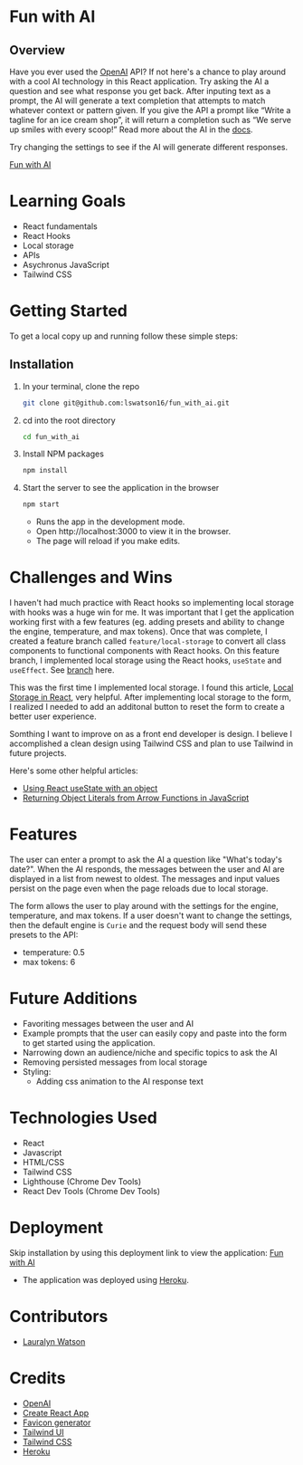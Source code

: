 # Fun with AI

## Overview

Have you ever used the [OpenAI](https://beta.openai.com/overview) API? If not here's a chance to play around with a cool AI technology in this React application. Try asking the AI a question and see what response you get back. After inputing text as a prompt, the AI will generate a text completion that attempts to match whatever context or pattern given. If you give the API a prompt like “Write a tagline for an ice cream shop”, it will return a completion such as “We serve up smiles with every scoop!” Read more about the AI in the [docs](https://beta.openai.com/docs/guides/completion/introduction).

Try changing the settings to see if the AI will generate different responses.

[Fun with AI](https://shopify-fun-ai.herokuapp.com/)

# Learning Goals
- React fundamentals
- React Hooks
- Local storage
- APIs
- Asychronus JavaScript
- Tailwind CSS

# Getting Started
To get a local copy up and running follow these simple steps:

## Installation

1. In your terminal, clone the repo
   ```sh
   git clone git@github.com:lswatson16/fun_with_ai.git
   ```
2. cd into the root directory
    ```sh
   cd fun_with_ai
   ```
3. Install NPM packages
   ```sh
   npm install
   ```
4. Start the server to see the application in the browser
   ```sh
   npm start
   ``` 
   - Runs the app in the development mode.
   - Open http://localhost:3000 to view it in the browser.
   - The page will reload if you make edits.

# Challenges and Wins
I haven't had much practice with React hooks so implementing local storage with hooks was a huge win for me. It was important that I get the application working first with a few features (eg. adding presets and ability to change the engine, temperature, and max tokens). Once that was complete, I created a feature branch called `feature/local-storage` to convert all class components to functional components with React hooks. On this feature branch, I implemented local storage using the React hooks, `useState` and `useEffect`. See [branch](https://github.com/lswatson16/fun_with_ai/tree/feature/local-storage) here.

This was the first time I implemented local storage. I found this article, [Local Storage in React](https://www.robinwieruch.de/local-storage-react/), very helpful. After implementing local storage to the form, I realized I needed to add an additonal button to reset the form to create a better user experience.

Somthing I want to improve on as a front end developer is design. I believe I accomplished a clean design using Tailwind CSS and plan to use Tailwind in future projects.

Here's some other helpful articles:
- [Using React useState with an object](https://blog.logrocket.com/using-react-usestate-object/)
- [Returning Object Literals from Arrow Functions in JavaScript](https://mariusschulz.com/blog/returning-object-literals-from-arrow-functions-in-javascript)

# Features

The user can enter a prompt to ask the AI a question like "What's today's date?". When the AI responds, the messages between the user and AI are displayed in a list from newest to oldest. The messages and input values persist on the page even when the page reloads due to local storage.

The form allows the user to play around with the settings for the engine, temperature, and max tokens. 
If a user doesn't want to change the settings, then the default engine is `Curie` and the request body will send these presets to the API:
- temperature: 0.5
- max tokens: 6

# Future Additions
- Favoriting messages between the user and AI
- Example prompts that the user can easily copy and paste into the form to get started using the application.
- Narrowing down an audience/niche and specific topics to ask the AI
- Removing persisted messages from local storage
- Styling:
    - Adding css animation to the AI response text

# Technologies Used
- React
- Javascript
- HTML/CSS
- Tailwind CSS
- Lighthouse (Chrome Dev Tools)
- React Dev Tools (Chrome Dev Tools)

# Deployment
Skip installation by using this deployment link to view the application: [Fun with AI](https://shopify-fun-ai.herokuapp.com/)
- The application was deployed using [Heroku](https://www.heroku.com/).

# Contributors
- [Lauralyn Watson](https://github.com/lswatson16)

# Credits
- [OpenAI](https://beta.openai.com/overview)
- [Create React App](https://create-react-app.dev/)
- [Favicon generator](https://favicon.io/favicon-generator/)
- [Tailwind UI](https://tailwindui.com/)
- [Tailwind CSS](https://tailwindcss.com/)
- [Heroku](https://www.heroku.com/)